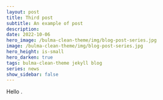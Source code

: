 ```yaml
---
layout: post
title: Third post
subtitle: An example of post
description:
date: 2022-10-06
hero_image: /bulma-clean-theme/img/blog-post-series.jpg
image: /bulma-clean-theme/img/blog-post-series.jpg
hero_height: is-small
hero_darken: true
tags: bulma-clean-theme jekyll blog
series: news
show_sidebar: false
---
```


Hello .
